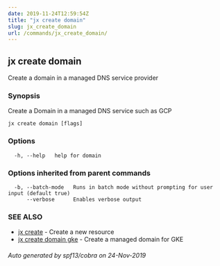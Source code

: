 ```yaml
---
date: 2019-11-24T12:59:54Z
title: "jx create domain"
slug: jx_create_domain
url: /commands/jx_create_domain/
---
```

## jx create domain

Create a domain in a managed DNS service provider

### Synopsis

Create a Domain in a managed DNS service such as GCP

```
jx create domain [flags]
```

### Options

```
  -h, --help   help for domain
```

### Options inherited from parent commands

```
  -b, --batch-mode   Runs in batch mode without prompting for user input (default true)
      --verbose      Enables verbose output
```

### SEE ALSO

* [jx create](/commands/jx_create/)	 - Create a new resource
* [jx create domain gke](/commands/jx_create_domain_gke/)	 - Create a managed domain for GKE

###### Auto generated by spf13/cobra on 24-Nov-2019

